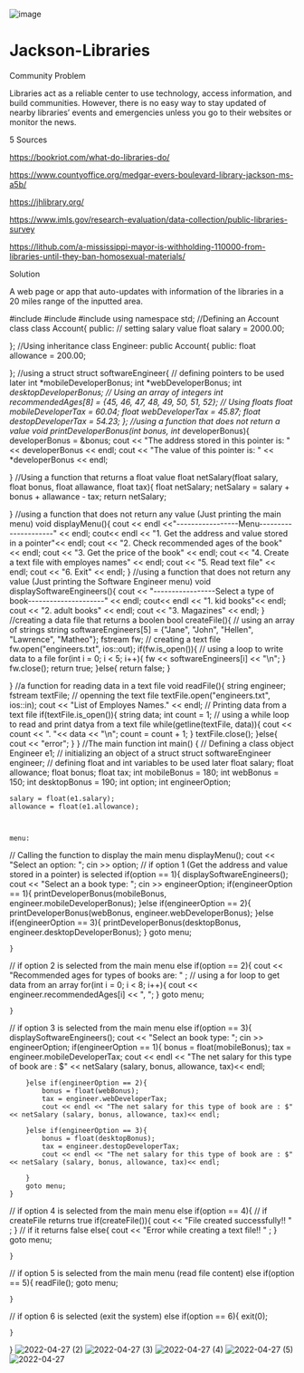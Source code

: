 ![image](https://user-images.githubusercontent.com/97564399/162649154-2b0695ab-43c4-47c4-957c-6a40e4dd1aa4.png)

# Jackson-Libraries

Community Problem

Libraries act as a reliable center to use technology, access information, and build communities. However, there is no easy way to stay updated of nearby libraries’ events and emergencies unless you go to their websites or monitor the news.

5 Sources

https://bookriot.com/what-do-libraries-do/ 

https://www.countyoffice.org/medgar-evers-boulevard-library-jackson-ms-a5b/

https://jhlibrary.org/

https://www.imls.gov/research-evaluation/data-collection/public-libraries-survey

https://lithub.com/a-mississippi-mayor-is-withholding-110000-from-libraries-until-they-ban-homosexual-materials/

Solution

A web page or app that auto-updates with information of the libraries in a 20 miles range of the inputted area. 


#include <iostream>
#include <string>
#include <fstream>
using namespace std;
//Defining an Account class
class Account{
	public:
//		setting salary value
		float salary = 2000.00;
	
};
//Using inheritance
class Engineer: public Account{
	public:
		float allowance = 200.00;
	
};
//using a struct
struct softwareEngineer{
//	defining pointers to be used later
	int *mobileDeveloperBonus;
	int *webDeveloperBonus;
	int *desktopDeveloperBonus;
//	Using an array of integers
	int recommendedAges[8] = {45, 46, 47, 48, 49, 50, 51, 52};
//	Using floats
	float mobileDeveloperTax = 60.04;
	float webDeveloperTax = 45.87;
	float destopDeveloperTax = 54.23;
};
//using a function that does not return a value
void printDeveloperBonus(int bonus, int* developerBonus){
	developerBonus = &bonus;
	cout << "The address stored in this pointer is: " << developerBonus  << endl;
	cout << "The value of this pointer is: " << *developerBonus  << endl;
	
}
//Using a function that returns a float value
float netSalary(float salary, float bonus, float allawance, float tax){
	float netSalary;
	netSalary = salary + bonus + allawance - tax;
	return netSalary;
	
}
//using a function that does not return any value (Just printing the main menu)
void displayMenu(){
	cout << endl <<"-----------------Menu---------------------" << endl;
	cout<< endl << "1. Get the address and value stored in a pointer"<< endl;
	cout << "2. Check recommended ages of the book" << endl;
	cout << "3. Get the price of the book" << endl;
	cout << "4. Create a text file with employes names" << endl;
	cout << "5. Read text file" << endl;
	cout << "6. Exit" << endl;
}
//using a function that does not return any value (Just printing the Software Engineer menu)
void displaySoftwareEngineers(){
	cout << "-----------------Select a type of book---------------------" << endl;
	cout<< endl << "1. kid books"<< endl;
	cout << "2. adult books" << endl;
	cout << "3. Magazines" << endl;
}
//creating a data file that returns a boolen
bool createFile(){
//	using an array of strings
	string softwareEngineers[5] = {"Jane", "John", "Hellen", "Lawrence", "Matheo"};
	fstream fw;
//	creating a text file
	fw.open("engineers.txt", ios::out);
	if(fw.is_open()){
//		using a loop to write data to a file
		for(int i = 0; i < 5; i++){
			fw << softwareEngineers[i] << "\n";
		}
		fw.close();
		return true;
	}else{
		return false;
	}
	
	
}
//a function for reading data in a text file
void readFile(){
	string engineer;
	fstream textFile;
//	openning the text file
	textFile.open("engineers.txt", ios::in);
	cout << "List of Employes Names." << endl;
//	Printing data from a text file
	if(textFile.is_open()){
		string data;
		int count = 1;
//		using a while loop to read and print datya from a text file
		while(getline(textFile, data)){
			cout << count << ". "<< data << "\n";
			count = count + 1;
		}
		textFile.close();
	}else{
		cout << "error";
	}
}
//The main function
int main() {
//	Defining a class object
	Engineer e1;
//	initializing an object of a struct 
	struct softwareEngineer engineer;
//	defining float and int variables to be used later
	float salary;
	float allowance;
	float bonus;
	float tax;
	int mobileBonus = 180;
	int webBonus = 150;
	int desktopBonus = 190;
	int option;
	int engineerOption;
	
	salary = float(e1.salary);
	allowance = float(e1.allowance);
	

	
	menu:
//	Calling the function to display the main menu
	displayMenu();
	cout << "Select an option: ";
	cin >> option;
//	if option 1 (Get the address and value stored in a pointer) is selected
	if(option == 1){
		displaySoftwareEngineers();
		cout << "Select an a book type: ";
		cin >> engineerOption;
		if(engineerOption == 1){
			printDeveloperBonus(mobileBonus, engineer.mobileDeveloperBonus);
		}else if(engineerOption == 2){
			printDeveloperBonus(webBonus, engineer.webDeveloperBonus);
		}else if(engineerOption == 3){
			printDeveloperBonus(desktopBonus, engineer.desktopDeveloperBonus);
		}
		goto menu;
		
		
	}
//	if option 2 is selected from the main menu
	else if(option == 2){
		cout << "Recommended ages for types of books are: " ;
//		using a for loop to get data from an array
		for(int i = 0; i < 8; i++){
			cout << engineer.recommendedAges[i] << ", ";
		}
		goto menu;
		
	}
//	if option 3 is selected from the main menu
	else if(option == 3){
		displaySoftwareEngineers();
		cout << "Select an book type: ";
		cin >> engineerOption;
		if(engineerOption == 1){
			bonus = float(mobileBonus);
			tax = engineer.mobileDeveloperTax;
			cout << endl << "The net salary for this type of book are : $" << netSalary (salary, bonus, allowance, tax)<< endl;
			
		}else if(engineerOption == 2){
			bonus = float(webBonus);
			tax = engineer.webDeveloperTax;
			cout << endl << "The net salary for this type of book are : $" << netSalary (salary, bonus, allowance, tax)<< endl;
			
		}else if(engineerOption == 3){
			bonus = float(desktopBonus);
			tax = engineer.destopDeveloperTax;
			cout << endl << "The net salary for this type of book are : $" << netSalary (salary, bonus, allowance, tax)<< endl;
			
		}
		goto menu;
	}
//	if option 4 is selected from the main menu
	else if(option == 4){
//		if createFile returns true
		if(createFile()){
			cout << "File created successfully!! " ;
		}
//		if it returns false
		else{
			cout << "Error while creating a text file!! " ;
		}
		goto menu;
		
	}
//	if option 5 is selected from the main menu (read file content)
	else if(option == 5){
		readFile();
		goto menu;
		
	}
//	if option 6 is selected (exit the system)
	else if(option == 6){
		exit(0);
		
	}
	
	
	
	
	
   
}
  ![2022-04-27 (2)](https://user-images.githubusercontent.com/97564399/165648085-5597b8b7-ed8e-4863-a2c4-a648ecbc1e38.png)
![2022-04-27 (3)](https://user-images.githubusercontent.com/97564399/165648107-d0b6a60c-598c-4aec-a121-19e031697036.png)
![2022-04-27 (4)](https://user-images.githubusercontent.com/97564399/165648127-1a1db902-4f88-4158-9fbc-a2c182b275cb.png)
  ![2022-04-27 (5)](https://user-images.githubusercontent.com/97564399/165648145-837aea46-a21a-418c-aec2-e8d0989f6fd7.png)
  ![2022-04-27](https://user-images.githubusercontent.com/97564399/165648164-08674855-a9fc-4ba0-8cab-8f67870888c9.png)



